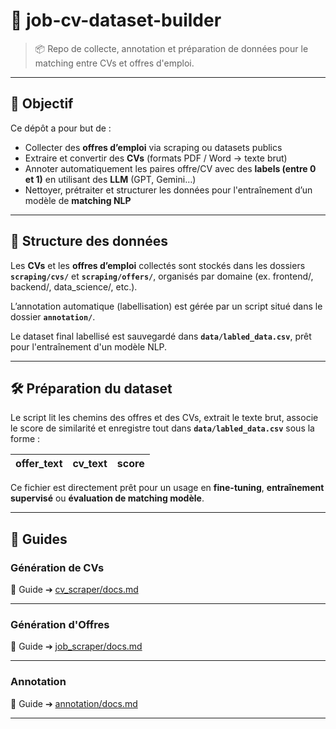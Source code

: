 # 🧰 job-cv-dataset-builder

> 📦 Repo de collecte, annotation et préparation de données pour le matching entre CVs et offres d'emploi.

---

## 🎯 Objectif

Ce dépôt a pour but de :
- Collecter des **offres d’emploi** via scraping ou datasets publics
- Extraire et convertir des **CVs** (formats PDF / Word → texte brut)
- Annoter automatiquement les paires offre/CV avec des **labels (entre 0 et 1)** en utilisant des **LLM** (GPT, Gemini…)
- Nettoyer, prétraiter et structurer les données pour l'entraînement d’un modèle de **matching NLP**

---

## 📂 Structure des données

Les **CVs** et les **offres d’emploi** collectés sont stockés dans les dossiers **`scraping/cvs/`** et **`scraping/offers/`**, organisés par domaine (ex. frontend/, backend/, data_science/, etc.).

L’annotation automatique (labellisation) est gérée par un script situé dans le dossier **`annotation/`**.

Le dataset final labellisé est sauvegardé dans **`data/labled_data.csv`**, prêt pour l'entraînement d'un modèle NLP.

---

## 🛠️ Préparation du dataset

Le script lit les chemins des offres et des CVs, extrait le texte brut, associe le score de similarité et enregistre tout dans **`data/labled_data.csv`** sous la forme :

| offer_text | cv_text | score |
|:----------:|:-------:|:-----:|

Ce fichier est directement prêt pour un usage en **fine-tuning**, **entraînement supervisé** ou **évaluation de matching modèle**.

---

## 🚀 Guides

### Génération de CVs

📄 Guide ➔ [cv_scraper/docs.md](./cv_scraper/docs.md)

---

### Génération d'Offres

📄 Guide ➔ [job_scraper/docs.md](./job_scraper/docs.md)

---

### Annotation

📄 Guide ➔ [annotation/docs.md](./annotation/docs.md)


---